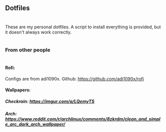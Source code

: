 ## Dotfiles
#

These are my personal dotfiles. 
A script to install everything is provided, but it doesn't always work correctly.

# 
### From other people
#

#### Rofi: 
Configs are from adi1090x. Github: https://github.com/adi1090x/rofi

#### Wallpapers:
##### Checkrain: https://imgur.com/a/LQemyTS
##### Arch: https://www.reddit.com/r/archlinux/comments/8zkrdm/clean_and_simple_arc_dark_arch_wallpaper/
